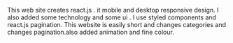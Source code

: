 This web site creates react.js . it mobile and desktop responsive design. I also added some technology and some ui . I use styled components and react.js pagination. This website is easily short and changes categories and changes pagination.also added animation and  fine  colour.
